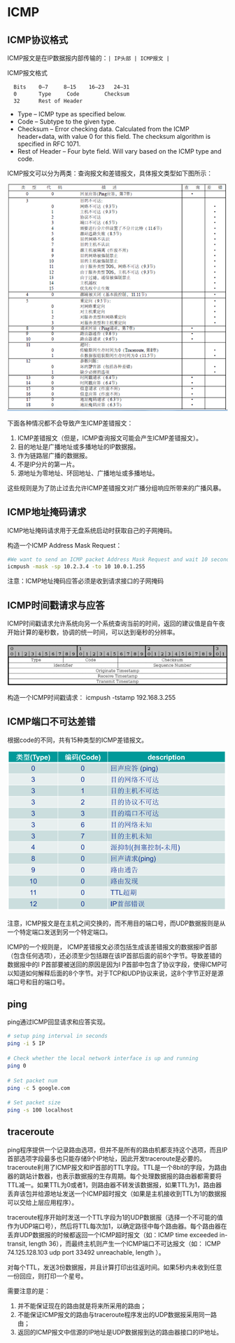# ICMP

## ICMP协议格式

ICMP报文是在IP数据报内部传输的：`| IP头部 | ICMP报文 |`

ICMP报文格式

```
  Bits    0–7     8–15    16–23   24–31
  0       Type     Code        Checksum
  32      Rest of Header
```

- Type – ICMP type as specified below.
- Code – Subtype to the given type.
- Checksum – Error checking data. Calculated from the ICMP header+data, with value 0 for this field. The checksum algorithm is specified in RFC 1071.
- Rest of Header – Four byte field. Will vary based on the ICMP type and code.

ICMP报文可以分为两类：查询报文和差错报文，具体报文类型如下图所示：

![ICMP报文类型](images/icmp-message-type.png)


下面各种情况都不会导致产生ICMP差错报文：

1) ICMP差错报文（但是，ICMP查询报文可能会产生ICMP差错报文）。
2) 目的地址是广播地址或多播地址的IP数据报。
3) 作为链路层广播的数据报。
4) 不是IP分片的第一片。
5) 源地址为零地址、环回地址、广播地址或多播地址。


这些规则是为了防止过去允许ICMP差错报文对广播分组响应所带来的广播风暴。

## ICMP地址掩码请求

ICMP地址掩码请求用于无盘系统启动时获取自己的子网掩码。

构造一个ICMP Address Mask Request：

```sh
#We want to send an ICMP packet Address Mask Request and wait 10 seconds to see the replies. We mask the packet with source address of 10.2.3.4 and we send it to the address 10.0.1.255:
icmpush -mask -sp 10.2.3.4 -to 10 10.0.1.255
```

注意：ICMP地址掩码应答必须是收到请求接口的子网掩码

## ICMP时间戳请求与应答

ICMP时间戳请求允许系统向另一个系统查询当前的时间，返回的建议值是自午夜开始计算的毫秒数，协调的统一时间，可以达到毫秒的分辨率。

![ICMP时间戳请求头](images/icmp-timestamp-headers.jpg)

构造一个ICMP时间戳请求： icmpush -tstamp  192.168.3.255

## ICMP端口不可达差错

根据code的不同，共有15种类型的ICMP差错报文。

![ICMP差错报文类型](images/icmp-error-message.png)

注意，ICMP报文是在主机之间交换的，而不用目的端口号，而UDP数据报则是从一个特定端口发送到另一个特定端口。

ICMP的一个规则是， ICMP差错报文必须包括生成该差错报文的数据报IP首部（包含任何选项），还必须至少包括跟在该IP首部后面的前8个字节。导致差错的数据报中的I P首部要被送回的原因是因为I P首部中包含了协议字段，使得ICMP可以知道如何解释后面的8个字节。对于TCP和UDP协议来说，这8个字节正好是源端口号和目的端口号。

## ping

ping通过ICMP回显请求和应答实现。

```sh
# setup ping interval in seconds
ping -i 5 IP

# Check whether the local network interface is up and running
ping 0

# Set packet num
ping -c 5 google.com

# Set packet size
ping -s 100 localhost
```

## traceroute

ping程序提供一个记录路由选项，但并不是所有的路由机都支持这个选项，而且IP首部选项字段最多也只能存储9个IP地址，因此开发traceroute是必要的。
traceroute利用了ICMP报文和IP首部的TTL字段。TTL是一个8bit的字段，为路由器的跳站计数器，也表示数据报的生存周期。每个处理数据报的路由器都需要将TTL减一。如果TTL为0或者1，则路由器不转发该数据报，如果TTL为1，路由器丢弃该包并给源地址发送一个ICMP超时报文（如果是主机接收到TTL为1的数据报可以交给上层应用程序）。

traceroute程序开始时发送一个TTL字段为1的UDP数据报（选择一个不可能的值作为UDP端口号），然后将TTL每次加1，以确定路径中每个路由器。每个路由器在丢弃UDP数据报的时候都返回一个ICMP超时报文（如：ICMP time exceeded in-transit, length 36），而最终主机则产生一个ICMP端口不可达报文（如： ICMP 74.125.128.103 udp port 33492 unreachable, length ）。

对每个TTL，发送3份数据报，并且计算打印出往返时间。如果5秒内未收到任意一份回应，则打印一个星号。

需要注意的是：

1. 并不能保证现在的路由就是将来所采用的路由；
2. 不能保证ICMP报文的路由与traceroute程序发出的UDP数据报采用同一路由；
3. 返回的ICMP报文中信源的IP地址是UDP数据报到达的路由器接口的IP地址。
